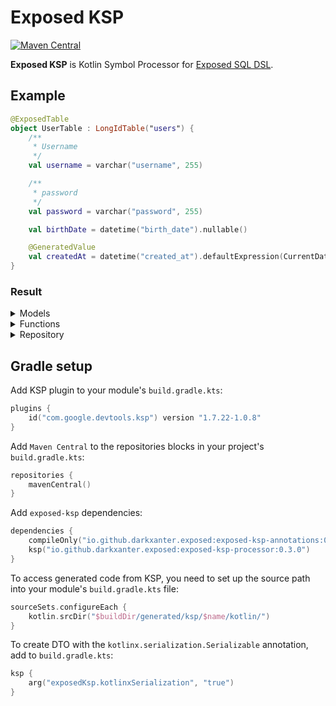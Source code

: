 # Exposed KSP
[![Maven Central](https://img.shields.io/maven-central/v/io.github.darkxanter.exposed/exposed-ksp-annotations)](https://search.maven.org/artifact/io.github.darkxanter.exposed/exposed-ksp-annotations)

**Exposed KSP** is Kotlin Symbol Processor for [Exposed SQL DSL](https://github.com/JetBrains/Exposed/wiki/DSL).


## Example

```kotlin
@ExposedTable
object UserTable : LongIdTable("users") {
    /**
     * Username
     */
    val username = varchar("username", 255)

    /**
     * password
     */
    val password = varchar("password", 255)

    val birthDate = datetime("birth_date").nullable()

    @GeneratedValue
    val createdAt = datetime("created_at").defaultExpression(CurrentDateTime)
}
```
### Result

<details>
<summary>Models</summary>

```kotlin
public interface UserTableCreate {
    /**
     * Username
     */
    public val username: String

    /**
     * password
     */
    public val password: String

    public val birthDate: LocalDateTime?
}

public data class UserTableCreateDto(
    /**
     * Username
     */
    public override val username: String,
    /**
     * password
     */
    public override val password: String,
    public override val birthDate: LocalDateTime? = null,
) : UserTableCreate

public interface UserTableFull : UserTableCreate {
    public val id: Long

    public val createdAt: LocalDateTime
}

public data class UserTableFullDto(
    public override val id: Long,
    /**
     * Username
     */
    public override val username: String,
    /**
     * password
     */
    public override val password: String,
    public override val birthDate: LocalDateTime? = null,
    public override val createdAt: LocalDateTime,
) : UserTableFull
```
</details>

<details>
<summary>Functions</summary>

```kotlin
public fun UserTable.insertDto(dto: UserTableCreate): Unit {
  UserTable.insert {
    it.fromDto(dto)
  }
}

public fun UserTable.updateDto(id: Long, dto: UserTableCreate): Unit {
  UserTable.update({ UserTable.id.eq(id) }) {
    it.fromDto(dto)
  }
}

public fun UserTable.insertDto(
  username: String,
  password: String,
  birthDate: LocalDateTime? = null,
): Unit {
  UserTable.insert {
    it.fromDto(
      username = username,
      password = password,
      birthDate = birthDate,
    )
  }
}

public fun UserTable.updateDto(
  id: Long,
  username: String,
  password: String,
  birthDate: LocalDateTime? = null,
): Unit {
  UserTable.update({ UserTable.id.eq(id) }) {
    it.fromDto(
      username = username,
      password = password,
      birthDate = birthDate,
    )
  }
}

public fun ResultRow.toUserTableFullDto(): UserTableFullDto = UserTableFullDto(
  id = this[UserTable.id].value,
  username = this[UserTable.username],
  password = this[UserTable.password],
  birthDate = this[UserTable.birthDate],
)

public fun Iterable<ResultRow>.toUserTableFullDtoList(): List<UserTableFullDto> = map {
  it.toUserTableFullDto()
}

public fun UpdateBuilder<Any>.fromDto(dto: UserTableCreate): Unit {
  this[UserTable.username] = dto.username
  this[UserTable.password] = dto.password
  this[UserTable.birthDate] = dto.birthDate
}

public fun UpdateBuilder<Any>.fromDto(
  username: String,
  password: String,
  birthDate: LocalDateTime? = null,
): Unit {
  this[UserTable.username] = username
  this[UserTable.password] = password
  this[UserTable.birthDate] = birthDate
}
```
</details>

<details>
<summary>Repository</summary>

```kotlin
public open class UserTableRepository {
    public fun find(`where`: (SqlExpressionBuilder.() -> Op<Boolean>)? = null):
        List<UserTableFullDto> {

        return transaction {
            if (where != null) {
                UserTable.select(where).toUserTableFullDtoList()
            } else {
                UserTable.selectAll().toUserTableFullDtoList()
            }
        }
    }

    public fun findOne(`where`: SqlExpressionBuilder.() -> Op<Boolean>): UserTableFullDto? {

        return find(where).singleOrNull()
    }

    public fun findById(id: Long): UserTableFullDto? {

        return findOne {
            UserTable.id.eq(id)
        }
    }

    public fun create(dto: UserTableCreate): Unit {
        transaction {
            UserTable.insertDto(dto)
        }
    }

    public fun update(id: Long, dto: UserTableCreate): Unit {
        transaction {
            UserTable.updateDto(id, dto)
        }
    }

    public fun deleteById(id: Long): Int {

        return delete {
            UserTable.id.eq(id)
        }
    }

    public fun delete(`where`: UserTable.(ISqlExpressionBuilder) -> Op<Boolean>): Int {

        return transaction {
            UserTable.deleteWhere {
                where(it)
            }
        }
    }
}

```
</details>

## Gradle setup

Add KSP plugin to your module's `build.gradle.kts`:
```kotlin
plugins {
    id("com.google.devtools.ksp") version "1.7.22-1.0.8"
}
```
Add `Maven Central` to the repositories blocks in your project's `build.gradle.kts`:
```kotlin
repositories {
    mavenCentral()
}
```
Add `exposed-ksp` dependencies:
```kotlin
dependencies {
    compileOnly("io.github.darkxanter.exposed:exposed-ksp-annotations:0.3.0")
    ksp("io.github.darkxanter.exposed:exposed-ksp-processor:0.3.0")
}
```
To access generated code from KSP, you need to set up the source path into your module's `build.gradle.kts` file:
```kotlin
sourceSets.configureEach {
    kotlin.srcDir("$buildDir/generated/ksp/$name/kotlin/")
}
```

To create DTO with the `kotlinx.serialization.Serializable` annotation, add to `build.gradle.kts`:
```kotlin
ksp {
    arg("exposedKsp.kotlinxSerialization", "true")
}
```
